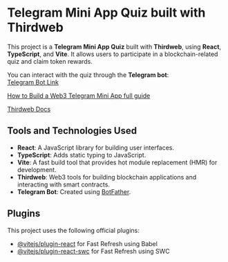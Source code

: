 # Telegram Mini App Quiz built with Thirdweb

This project is a **Telegram Mini App Quiz** built with **Thirdweb**, using **React**, **TypeScript**, and **Vite**. It allows users to participate in a blockchain-related quiz and claim token rewards.

You can interact with the quiz through the **Telegram bot**:  
[Telegram Bot Link](https://t.me/thirdwebQuiz_bot/telegramQuiz)

[How to Build a Web3 Telegram Mini App full guide](https://blog.thirdweb.com/guides/build-web3-telegram-mini-game/)

[Thirdweb Docs](https://portal.thirdweb.com/)

## Tools and Technologies Used

- **React**: A JavaScript library for building user interfaces.
- **TypeScript**: Adds static typing to JavaScript.
- **Vite**: A fast build tool that provides hot module replacement (HMR) for development.
- **Thirdweb**: Web3 tools for building blockchain applications and interacting with smart contracts.
- **Telegram Bot**: Created using [BotFather](https://telegram.me/BotFather).

## Plugins

This project uses the following official plugins:

- [@vitejs/plugin-react](https://github.com/vitejs/vite-plugin-react/blob/main/packages/plugin-react/README.md) for Fast Refresh using Babel
- [@vitejs/plugin-react-swc](https://github.com/vitejs/vite-plugin-react-swc) for Fast Refresh using SWC
